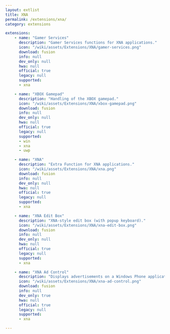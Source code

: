 ```yaml
---
layout: extlist
title: XNA
permalink: /extensions/xna/
category: extensions

extensions:
    - name: "Gamer Services"
      description: "Gamer Services functions for XNA applications."
      icon: "/wiki/assets/Extensions/XNA/gamer-services.png"
      download: fusion
      info: null
      dev_only: null
      hwa: null
      official: true
      legacy: null
      supported:
      - xna

    - name: "XBOX Gamepad"
      description: "Handling of the XBOX gamepad."
      icon: "/wiki/assets/Extensions/XNA/xbox-gamepad.png"
      download: fusion
      info: null
      dev_only: null
      hwa: null
      official: true
      legacy: null
      supported:
      - win
      - xna
      - uwp

    - name: "XNA"
      description: "Extra Function for XNA applications."
      icon: "/wiki/assets/Extensions/XNA/xna.png"
      download: fusion
      info: null
      dev_only: null
      hwa: null
      official: true
      legacy: null
      supported:
      - xna

    - name: "XNA Edit Box"
      description: "XNA-style edit box (with popup keyboard)."
      icon: "/wiki/assets/Extensions/XNA/xna-edit-box.png"
      download: fusion
      info: null
      dev_only: null
      hwa: null
      official: true
      legacy: null
      supported:
      - xna

    - name: "XNA Ad Control"
      description: "Displays advertisements on a Windows Phone application."
      icon: "/wiki/assets/Extensions/XNA/xna-ad-control.png"
      download: fusion
      info: null
      dev_only: true
      hwa: null
      official: true
      legacy: null
      supported:
      - xna

---
```

